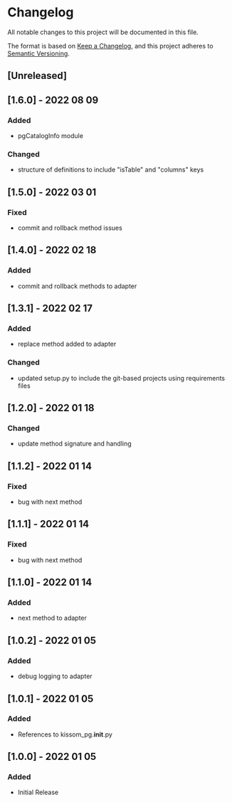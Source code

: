 # Changelog
All notable changes to this project will be documented in this file.

The format is based on [Keep a Changelog](https://keepachangelog.com/en/1.0.0/),
and this project adheres to [Semantic Versioning](https://semver.org/spec/v2.0.0.html).

## [Unreleased]

## [1.6.0] - 2022 08 09
### Added
- pgCatalogInfo module
### Changed
- structure of definitions to include "isTable" and "columns" keys

## [1.5.0] - 2022 03 01
### Fixed
- commit and rollback method issues

## [1.4.0] - 2022 02 18
### Added
- commit and rollback methods to adapter

## [1.3.1] - 2022 02 17
### Added
- replace method added to adapter
### Changed
- updated setup.py to include the git-based projects using requirements files

## [1.2.0] - 2022 01 18
### Changed
- update method signature and handling

## [1.1.2] - 2022 01 14
### Fixed
- bug with next method

## [1.1.1] - 2022 01 14
### Fixed
- bug with next method

## [1.1.0] - 2022 01 14
### Added
- next method to adapter

## [1.0.2] - 2022 01 05
### Added
- debug logging to adapter

## [1.0.1] - 2022 01 05
### Added
- References to kissom_pg.__init__.py

## [1.0.0] - 2022 01 05
### Added
- Initial Release
